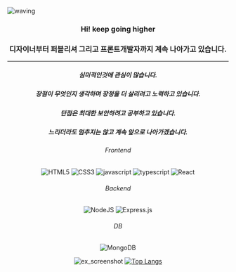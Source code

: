 ![waving](https://capsule-render.vercel.app/api?type=waving&height=250&text=HyangHoon!&fontAlign=72&fontAlignY=40&color=gradient)
<div align="center">

### Hi! keep going higher  
### 디자이너부터 퍼블리셔 그리고 프론트개발자까지 계속 나아가고 있습니다.  

---

##### 심미적인것에 관심이 많습니다.
##### 장점이 무엇인지 생각하며 장정을 더 살리려고 노력하고 있습니다.
##### 단점은 최대한 보안하려고 공부하고 있습니다.
##### 느리더라도 멈추지는 않고 계속 앞으로 나아가겠습니다.

###### Frontend
  ![HTML5](https://img.shields.io/badge/HTML5-E34F26?style=for-the-badge&logo=HTML5&logoColor=white)
  ![CSS3](https://img.shields.io/badge/CSS3-1572B6?style=for-the-badge&logo=CSS3&logoColor=white&logoColor=white)
  ![javascript](https://img.shields.io/badge/javascript-F7DF1E?style=for-the-badge&logo=javascript&logoColor=white)
  ![typescript](https://img.shields.io/badge/typescript-3178C6?style=for-the-badge&logo=typescript&logoColor=white)
  ![React](https://img.shields.io/badge/react-61DAFB?style=for-the-badge&logo=react&logoColor=white)
###### Backend
  ![NodeJS](https://img.shields.io/badge/node.js-6DA55F?style=for-the-badge&logo=node.js&logoColor=white)
  ![Express.js](https://img.shields.io/badge/express.js-%23404d59.svg?style=for-the-badge&logo=express&logoColor=%2361DAFB)
###### DB
  ![MongoDB](https://img.shields.io/badge/MongoDB-%234ea94b.svg?style=for-the-badge&logo=mongodb&logoColor=white)
<br />

![ex_screenshot](https://github-readme-stats.vercel.app/api?username=wihyanghoon&show_icons=true)
[![Top Langs](https://github-readme-stats.vercel.app/api/top-langs/?username=wihyanghoon&layout=compact)](https://github.com/wihyanghoon/github-readme-stats)
  
</div>
